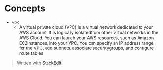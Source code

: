 

# Concepts
- vpc 
	- A virtual private cloud (VPC) is a virtual network dedicated to your AWS account. It is logically isolatedfrom other virtual networks in the AWS Cloud. You can launch your AWS resources, such as Amazon EC2instances, into your VPC. You can specify an IP address range for the VPC, add subnets, associate securitygroups, and configure route tables
> Written with [StackEdit](https://stackedit.io/).
<!--stackedit_data:
eyJoaXN0b3J5IjpbLTM2ODM4MTA3MF19
-->